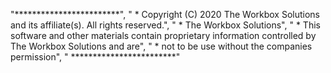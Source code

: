  "************************",
        " * Copyright (C) 2020 The Workbox Solutions and its affiliate(s). All rights reserved.",
        " * The Workbox Solutions",
        " * This software and other materials contain proprietary information controlled by The Workbox Solutions and are",
        " * not to be use without the companies permission",
" ************************"